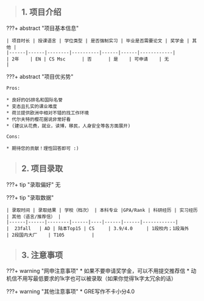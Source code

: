 > ## **1. 项目介绍**

???+ abstract "项目基本信息" 

    | 项目时长 | 授课语言 | 学位类型 | 是否强制实习 | 毕业是否需要论文 | 奖学金 | 其他 |
    |------|------|--------|----------|------|------|------------|
    | 2年    | EN | CS Msc      | 否      | 是    | 可申请    | 无          |

???+ abstract "项目优劣势" 

    Pros:
    
    * 良好的QS排名和国际名誉
    * 变态且扎实的课业难度
    * 荷兰提供欧洲中相对不错的找工作环境
    * 代尔夫特的樱花据说非常好看
    * (建议从花费，就业，读博，移民，人身安全等各方面展开)
    
    Cons:

    * 期待您的贡献！理性回答即可 :)

> ## **2. 项目录取**

???+ tip "录取偏好"
    无

???+ tip "录取数据"

    | 录取时间 | 录取结果 | 学校（档次） | 本科专业 |GPA/Rank | 科研经历 | 实习经历 | 其他（语言/推荐信） |
    |------|------|--------|------|----|------|------|------------|
    |  23fall   | AD | 陆本Top15 | CS     | 3.9/4.0     | 1段校内；1段海外    | 2段国内大厂    | T105          |


> ## **3. 注意事项**

???+ warning "网申注意事项"
    * 如果不要申请奖学金，可以不用提交推荐信
    * 动机信不用写最低要求的1k字也可以被录取（如果你觉得1k字太冗余的话）

???+ warning "其他注意事项"
    * GRE写作不卡小分4.0

